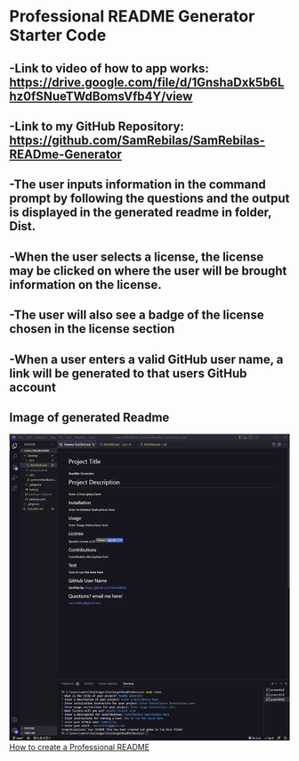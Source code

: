 # Professional README Generator Starter Code

## -Link to video of how to app works: https://drive.google.com/file/d/1GnshaDxk5b6Lhz0fSNueTWdBomsVfb4Y/view
## -Link to my GitHub Repository: https://github.com/SamRebilas/SamRebilas-READme-Generator

## -The user inputs information in the command prompt by following the questions and the output is displayed in the generated readme in folder, Dist.
## -When the user selects a license, the license may be clicked on where the user will be brought information on the license.
## -The user will also see a badge of the license chosen in the license section
## -When a user enters a valid GitHub user name, a link will be generated to that users GitHub account

## Image of generated Readme
![alt text](./images/Screenshot%202022-08-10%20161115.png)
[How to create a Professional README](https://coding-boot-camp.github.io/full-stack/github/professional-readme-guide)
